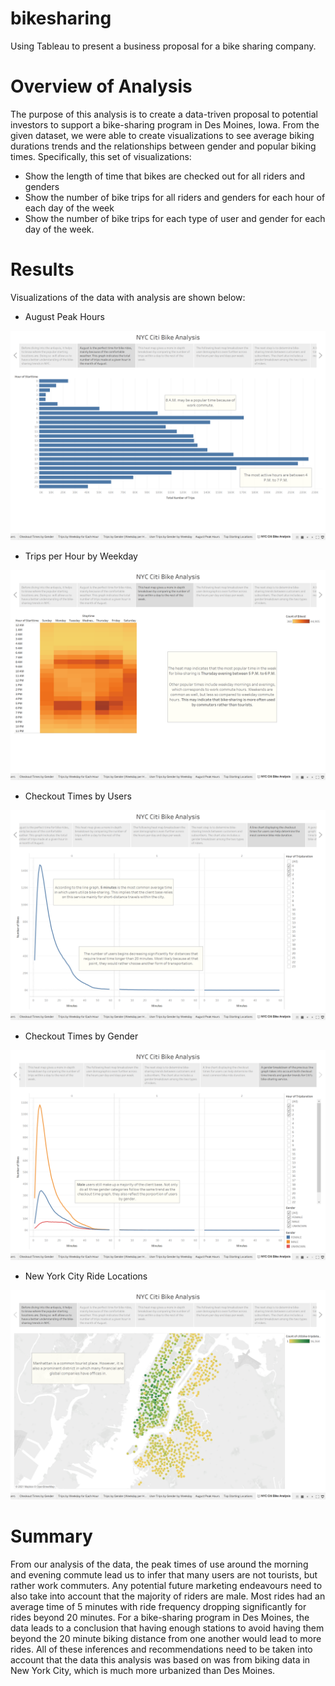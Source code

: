 # bikesharing
Using Tableau to present a business proposal for a bike sharing company.

# Overview of Analysis 

The purpose of this analysis is to create a data-triven proposal to potential investors to support a bike-sharing program in Des Moines, Iowa. From the given dataset, we were able to create visualizations to see average biking durations trends and the relationships between gender and popular biking times. Specifically, this set of visualizations:

* Show the length of time that bikes are checked out for all riders and genders
* Show the number of bike trips for all riders and genders for each hour of each day of the week
* Show the number of bike trips for each type of user and gender for each day of the week.

# Results

Visualizations of the data with analysis are shown below:

* August Peak Hours

![August Peak Hours](https://github.com/ChicletKeyboard/bikesharing/blob/abfa9e4dd4de251944fbd34993dc373a1439156b/Resources/August%20Peak%20Hours.png)


* Trips per Hour by Weekday

![Trips per Hour by Weekday](https://github.com/ChicletKeyboard/bikesharing/blob/abfa9e4dd4de251944fbd34993dc373a1439156b/Resources/Trips%20per%20Hour%20by%20Weekday.png)


* Checkout Times by Users

![Checkout Times by Users](https://github.com/ChicletKeyboard/bikesharing/blob/abfa9e4dd4de251944fbd34993dc373a1439156b/Resources/Checkout%20Times%20by%20Users.png)

* Checkout Times by Gender

![Checkout Times by Gender](https://github.com/ChicletKeyboard/bikesharing/blob/abfa9e4dd4de251944fbd34993dc373a1439156b/Resources/Checkout%20Times%20by%20Gender.png)


* New York City Ride Locations

![NYC Ride Locations](https://github.com/ChicletKeyboard/bikesharing/blob/abfa9e4dd4de251944fbd34993dc373a1439156b/Resources/Top%20Starting%20Locations.png)


# Summary

From our analysis of the data, the peak times of use around the morning and evening commute lead us to infer that many users are not tourists, but rather work commuters. Any potential future marketing endeavours need to also take into account that the majority of riders are male. Most rides had an average time of 5 minutes with ride frequency dropping significantly for rides beyond 20 minutes. For a bike-sharing program in Des Moines, the data leads to a conclusion that having enough stations to avoid having them beyond the 20 minute biking distance from one another would lead to more rides. All of these inferences and recommendations need to be taken into account that the data this analysis was based on was from biking data in New York City, which is much more urbanized than Des Moines.
